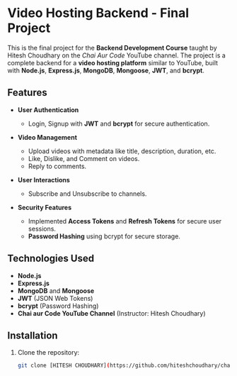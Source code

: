 # Video Hosting Backend - Final Project

This is the final project for the **Backend Development Course** taught by Hitesh Choudhary on the *Chai Aur Code* YouTube channel. The project is a complete backend for a **video hosting platform** similar to YouTube, built with **Node.js**, **Express.js**, **MongoDB**, **Mongoose**, **JWT**, and **bcrypt**.

## Features

- **User Authentication**  
  - Login, Signup with **JWT** and **bcrypt** for secure authentication.
  
- **Video Management**  
  - Upload videos with metadata like title, description, duration, etc.  
  - Like, Dislike, and Comment on videos.  
  - Reply to comments.  

- **User Interactions**  
  - Subscribe and Unsubscribe to channels.  

- **Security Features**  
  - Implemented **Access Tokens** and **Refresh Tokens** for secure user sessions.  
  - **Password Hashing** using bcrypt for secure storage.  

## Technologies Used

- **Node.js**  
- **Express.js**  
- **MongoDB** and **Mongoose**  
- **JWT** (JSON Web Tokens)  
- **bcrypt** (Password Hashing)  
- **Chai aur Code YouTube Channel** (Instructor: Hitesh Choudhary)

## Installation

1. Clone the repository:
   ```bash
   git clone [HITESH CHOUDHARY](https://github.com/hiteshchoudhary/chai-backend.git)
